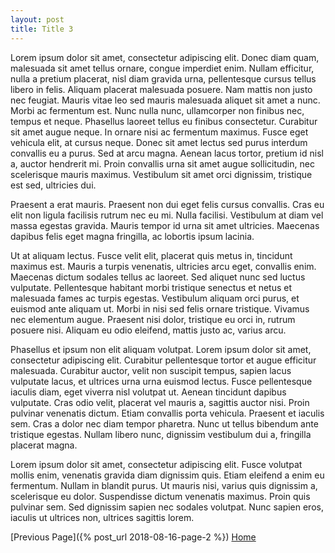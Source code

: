 ```yaml
---
layout: post
title: Title 3
---
```


Lorem ipsum dolor sit amet, consectetur adipiscing elit. Donec diam quam, malesuada sit amet tellus ornare, congue imperdiet enim. Nullam efficitur, nulla a pretium placerat, nisl diam gravida urna, pellentesque cursus tellus libero in felis. Aliquam placerat malesuada posuere. Nam mattis non justo nec feugiat. Mauris vitae leo sed mauris malesuada aliquet sit amet a nunc. Morbi ac fermentum est. Nunc nulla nunc, ullamcorper non finibus nec, tempus et neque. Phasellus laoreet tellus eu finibus consectetur. Curabitur sit amet augue neque. In ornare nisi ac fermentum maximus. Fusce eget vehicula elit, at cursus neque. Donec sit amet lectus sed purus interdum convallis eu a purus. Sed at arcu magna. Aenean lacus tortor, pretium id nisl a, auctor hendrerit mi. Proin convallis urna sit amet augue sollicitudin, nec scelerisque mauris maximus. Vestibulum sit amet orci dignissim, tristique est sed, ultricies dui.

Praesent a erat mauris. Praesent non dui eget felis cursus convallis. Cras eu elit non ligula facilisis rutrum nec eu mi. Nulla facilisi. Vestibulum at diam vel massa egestas gravida. Mauris tempor id urna sit amet ultricies. Maecenas dapibus felis eget magna fringilla, ac lobortis ipsum lacinia.

Ut at aliquam lectus. Fusce velit elit, placerat quis metus in, tincidunt maximus est. Mauris a turpis venenatis, ultricies arcu eget, convallis enim. Maecenas dictum sodales tellus ac laoreet. Sed aliquet nunc sed luctus vulputate. Pellentesque habitant morbi tristique senectus et netus et malesuada fames ac turpis egestas. Vestibulum aliquam orci purus, et euismod ante aliquam ut. Morbi in nisi sed felis ornare tristique. Vivamus nec elementum augue. Praesent nisi dolor, tristique eu orci in, rutrum posuere nisi. Aliquam eu odio eleifend, mattis justo ac, varius arcu.

Phasellus et ipsum non elit aliquam volutpat. Lorem ipsum dolor sit amet, consectetur adipiscing elit. Curabitur pellentesque tortor et augue efficitur malesuada. Curabitur auctor, velit non suscipit tempus, sapien lacus vulputate lacus, et ultrices urna urna euismod lectus. Fusce pellentesque iaculis diam, eget viverra nisl volutpat ut. Aenean tincidunt dapibus vulputate. Cras odio velit, placerat vel mauris a, sagittis auctor nisi. Proin pulvinar venenatis dictum. Etiam convallis porta vehicula. Praesent et iaculis sem. Cras a dolor nec diam tempor pharetra. Nunc ut tellus bibendum ante tristique egestas. Nullam libero nunc, dignissim vestibulum dui a, fringilla placerat magna.

Lorem ipsum dolor sit amet, consectetur adipiscing elit. Fusce volutpat mollis enim, venenatis gravida diam dignissim quis. Etiam eleifend a enim eu fermentum. Nullam in blandit purus. Ut mauris nisi, varius quis dignissim a, scelerisque eu dolor. Suspendisse dictum venenatis maximus. Proin quis pulvinar sem. Sed dignissim sapien nec sodales volutpat. Nunc sapien eros, iaculis ut ultrices non, ultrices sagittis lorem. 

[Previous Page]({% post_url 2018-08-16-page-2 %})
[Home](https://www.jskaalum.github.io/index)

